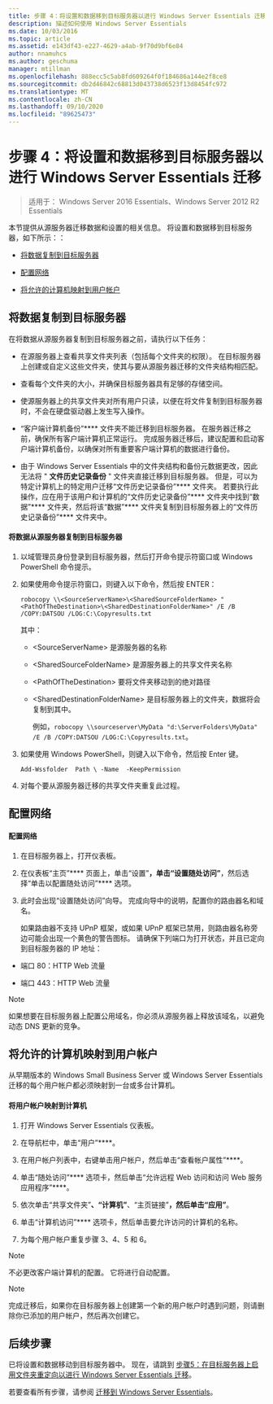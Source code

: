 ```yaml
---
title: 步骤 4：将设置和数据移到目标服务器以进行 Windows Server Essentials 迁移
description: 描述如何使用 Windows Server Essentials
ms.date: 10/03/2016
ms.topic: article
ms.assetid: e143df43-e227-4629-a4ab-9f70d9bf6e84
author: nnamuhcs
ms.author: geschuma
manager: mtillman
ms.openlocfilehash: 888ecc5c5ab8fd609264f0f184686a144e2f8ce8
ms.sourcegitcommit: db2d46842c68813d043738d6523f13d8454fc972
ms.translationtype: MT
ms.contentlocale: zh-CN
ms.lasthandoff: 09/10/2020
ms.locfileid: "89625473"
---
```

# <a name="step-4-move-settings-and-data-to-the-destination-server-for-windows-server-essentials-migration"></a>步骤 4：将设置和数据移到目标服务器以进行 Windows Server Essentials 迁移

>适用于： Windows Server 2016 Essentials、Windows Server 2012 R2 Essentials

本节提供从源服务器迁移数据和设置的相关信息。 将设置和数据移到目标服务器，如下所示：：

-   [将数据复制到目标服务器](Step-4--Move-settings-and-data-to-the-Destination-Server-for-Windows-Server-Essentials-migration.md#BKMK_CopyData)

-   [配置网络](Step-4--Move-settings-and-data-to-the-Destination-Server-for-Windows-Server-Essentials-migration.md#BKMK_Network)

-   [将允许的计算机映射到用户帐户](Step-4--Move-settings-and-data-to-the-Destination-Server-for-Windows-Server-Essentials-migration.md#BKMK_MapPermittedComputers)

##  <a name="copy-data-to-the-destination-server"></a><a name="BKMK_CopyData"></a> 将数据复制到目标服务器
 在将数据从源服务器复制到目标服务器之前，请执行以下任务：

-   在源服务器上查看共享文件夹列表（包括每个文件夹的权限）。 在目标服务器上创建或自定义这些文件夹，使其与要从源服务器迁移的文件夹结构相匹配。

-   查看每个文件夹的大小，并确保目标服务器具有足够的存储空间。

-   使源服务器上的共享文件夹对所有用户只读，以便在将文件复制到目标服务器时，不会在硬盘驱动器上发生写入操作。

-   “客户端计算机备份”**** 文件夹不能迁移到目标服务器。 在服务器迁移之前，确保所有客户端计算机正常运行。 完成服务器迁移后，建议配置和启动客户端计算机备份，以确保对所有重要客户端计算机的数据进行备份。

-   由于 Windows Server Essentials 中的文件夹结构和备份元数据更改，因此无法将 " **文件历史记录备份** " 文件夹直接迁移到目标服务器。 但是，可以为特定计算机上的特定用户迁移“文件历史记录备份”**** 文件夹。 若要执行此操作，应在用于该用户和计算机的“文件历史记录备份”**** 文件夹中找到“数据”**** 文件夹，然后将该“数据”**** 文件夹复制到目标服务器上的“文件历史记录备份”**** 文件夹中。

#### <a name="to-copy-data-from-the-source-server-to-the-destination-server"></a>将数据从源服务器复制到目标服务器

1. 以域管理员身份登录到目标服务器，然后打开命令提示符窗口或 Windows PowerShell 命令提示。

2. 如果使用命令提示符窗口，则键入以下命令，然后按 ENTER：

   `robocopy \\<SourceServerName>\<SharedSourceFolderName> "<PathOfTheDestination>\<SharedDestinationFolderName>" /E /B /COPY:DATSOU /LOG:C:\Copyresults.txt`

    其中：

   - \<SourceServerName\> 是源服务器的名称

   - \<SharedSourceFolderName\> 是源服务器上的共享文件夹名称

   - \<PathOfTheDestination\> 要将文件夹移动到的绝对路径

   - \<SharedDestinationFolderName\> 是目标服务器上的文件夹，数据将会复制到其中。

     例如，`robocopy \\sourceserver\MyData "d:\ServerFolders\MyData" /E /B /COPY:DATSOU /LOG:C:\Copyresults.txt`。

3. 如果使用 Windows PowerShell，则键入以下命令，然后按 Enter 键。

    `Add-Wssfolder  Path \ -Name  -KeepPermission`

4. 对每个要从源服务器迁移的共享文件夹重复此过程。

##  <a name="configure-the-network"></a><a name="BKMK_Network"></a> 配置网络

#### <a name="to-configure-the-network"></a>配置网络

1. 在目标服务器上，打开仪表板。

2. 在仪表板“主页”**** 页面上，单击“设置”****，单击“设置随处访问”****，然后选择“单击以配置随处访问”**** 选项。

3. 此时会出现“设置随处访问”向导。 完成向导中的说明，配置你的路由器名和域名。

   如果路由器不支持 UPnP 框架，或如果 UPnP 框架已禁用，则路由器名称旁边可能会出现一个黄色的警告图标。 请确保下列端口为打开状态，并且已定向到目标服务器的 IP 地址：

-   端口 80：HTTP Web 流量

-   端口 443：HTTP Web 流量

> [!NOTE]
>  如果想要在目标服务器上配置公用域名，你必须从源服务器上释放该域名，以避免动态 DNS 更新的竞争。

##  <a name="map-permitted-computers-to-user-accounts"></a><a name="BKMK_MapPermittedComputers"></a> 将允许的计算机映射到用户帐户
 从早期版本的 Windows Small Business Server 或 Windows Server Essentials 迁移的每个用户帐户都必须映射到一台或多台计算机。

#### <a name="to-map-user-accounts-to-computers"></a>将用户帐户映射到计算机

1.  打开 Windows Server Essentials 仪表板。

2.  在导航栏中，单击“用户”****。

3.  在用户帐户列表中，右键单击用户帐户，然后单击“查看帐户属性”****。

4.  单击“随处访问”**** 选项卡，然后单击“允许远程 Web 访问和访问 Web 服务应用程序”****。

5.  依次单击“共享文件夹”****、“计算机”****、“主页链接”****，然后单击“应用”****。

6.  单击“计算机访问”**** 选项卡，然后单击要允许访问的计算机的名称。

7.  为每个用户帐户重复步骤 3、4、5 和 6。

> [!NOTE]
>  不必更改客户端计算机的配置。 它将进行自动配置。

> [!NOTE]
>  完成迁移后，如果你在目标服务器上创建第一个新的用户帐户时遇到问题，则请删除你已添加的用户帐户，然后再次创建它。

## <a name="next-steps"></a>后续步骤
 已将设置和数据移动到目标服务器中。 现在，请跳到 [步骤5：在目标服务器上启用文件夹重定向以进行 Windows Server Essentials 迁移](Step-5--Enable-folder-redirection-on-the-Destination-Server-for-Windows-Server-Essentials-migration.md)。


若要查看所有步骤，请参阅 [迁移到 Windows Server Essentials](Migrate-from-Previous-Versions-to-Windows-Server-Essentials-or-Windows-Server-Essentials-Experience.md)。

